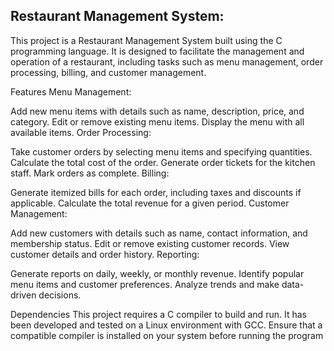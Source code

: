 Restaurant Management System:
-----------------------------

This project is a Restaurant Management System built using the C programming language. It is designed to facilitate the management and operation of a restaurant, including tasks such as menu management, order processing, billing, and customer management.

Features
Menu Management:

Add new menu items with details such as name, description, price, and category.
Edit or remove existing menu items.
Display the menu with all available items.
Order Processing:

Take customer orders by selecting menu items and specifying quantities.
Calculate the total cost of the order.
Generate order tickets for the kitchen staff.
Mark orders as complete.
Billing:

Generate itemized bills for each order, including taxes and discounts if applicable.
Calculate the total revenue for a given period.
Customer Management:

Add new customers with details such as name, contact information, and membership status.
Edit or remove existing customer records.
View customer details and order history.
Reporting:

Generate reports on daily, weekly, or monthly revenue.
Identify popular menu items and customer preferences.
Analyze trends and make data-driven decisions.

Dependencies
This project requires a C compiler to build and run. It has been developed and tested on a Linux environment with GCC. Ensure that a compatible compiler is installed on your system before running the program
